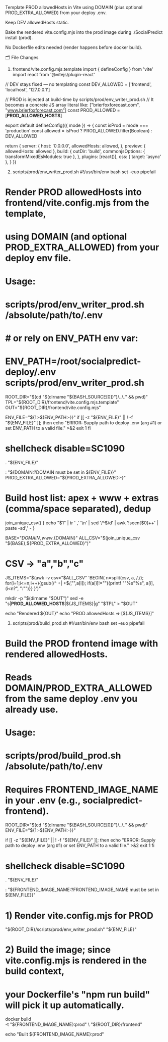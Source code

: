 Template PROD allowedHosts in Vite using DOMAIN (plus optional PROD_EXTRA_ALLOWED) from your deploy .env.

Keep DEV allowedHosts static.

Bake the rendered vite.config.mjs into the prod image during ./SocialPredict install (prod).

No Dockerfile edits needed (render happens before docker build).

🗂️ File Changes
1) frontend/vite.config.mjs.template
import { defineConfig } from 'vite'
import react from '@vitejs/plugin-react'

// DEV stays fixed — no templating
const DEV_ALLOWED = ['frontend', 'localhost', '127.0.0.1']

// PROD is injected at build-time by scripts/prod/env_writer_prod.sh
// It becomes a concrete JS array literal like: ["brierfoxforecast.com", "www.brierfoxforecast.com"]
const PROD_ALLOWED = [__PROD_ALLOWED_HOSTS__]

export default defineConfig(({ mode }) => {
  const isProd = mode === 'production'
  const allowed = isProd ? PROD_ALLOWED.filter(Boolean) : DEV_ALLOWED

  return {
    server: {
      host: '0.0.0.0',
      allowedHosts: allowed,
    },
    preview: { allowedHosts: allowed },
    build: {
      outDir: 'build',
      commonjsOptions: { transformMixedEsModules: true },
    },
    plugins: [react()],
    css: { target: 'async' },
  }
})

2) scripts/prod/env_writer_prod.sh
#!/usr/bin/env bash
set -euo pipefail

# Render PROD allowedHosts into frontend/vite.config.mjs from the template,
# using DOMAIN (and optional PROD_EXTRA_ALLOWED) from your deploy env file.

# Usage:
#   scripts/prod/env_writer_prod.sh /absolute/path/to/.env
#   # or rely on ENV_PATH env var:
#   ENV_PATH=/root/socialpredict-deploy/.env scripts/prod/env_writer_prod.sh

ROOT_DIR="$(cd "$(dirname "${BASH_SOURCE[0]}")/../.." && pwd)"
TPL="${ROOT_DIR}/frontend/vite.config.mjs.template"
OUT="${ROOT_DIR}/frontend/vite.config.mjs"

ENV_FILE="${1:-${ENV_PATH:-}}"
if [[ -z "${ENV_FILE}" || ! -f "${ENV_FILE}" ]]; then
  echo "ERROR: Supply path to deploy .env (arg #1) or set ENV_PATH to a valid file." >&2
  exit 1
fi

# shellcheck disable=SC1090
. "${ENV_FILE}"

: "${DOMAIN:?DOMAIN must be set in ${ENV_FILE}}"
PROD_EXTRA_ALLOWED="${PROD_EXTRA_ALLOWED:-}"

# Build host list: apex + www + extras (comma/space separated), dedup
join_unique_csv() {
  echo "$1" | tr ' ,' '\n' | sed '/^$/d' | awk '!seen[$0]++' | paste -sd',' -
}

BASE="${DOMAIN},www.${DOMAIN}"
ALL_CSV="$(join_unique_csv "${BASE},${PROD_EXTRA_ALLOWED}")"

# CSV -> "a","b","c"
JS_ITEMS="$(awk -v csv="$ALL_CSV" 'BEGIN{
  n=split(csv, a, /,/);
  for(i=1;i<=n;i++){gsub(/^ +| +$/,"",a[i]); if(a[i]!=""){printf "\"%s\"%s", a[i], (i<n?", ":"")}}
}')"

mkdir -p "$(dirname "$OUT")"
sed -e "s|__PROD_ALLOWED_HOSTS__|${JS_ITEMS}|g" "$TPL" > "$OUT"

echo "Rendered ${OUT}"
echo "PROD allowedHosts => [${JS_ITEMS}]"

3) scripts/prod/build_prod.sh
#!/usr/bin/env bash
set -euo pipefail

# Build the PROD frontend image with rendered allowedHosts.
# Reads DOMAIN/PROD_EXTRA_ALLOWED from the same deploy .env you already use.
#
# Usage:
#   scripts/prod/build_prod.sh /absolute/path/to/.env
#
# Requires FRONTEND_IMAGE_NAME in your .env (e.g., socialpredict-frontend).

ROOT_DIR="$(cd "$(dirname "${BASH_SOURCE[0]}")/../.." && pwd)"
ENV_FILE="${1:-${ENV_PATH:-}}"

if [[ -z "${ENV_FILE}" || ! -f "${ENV_FILE}" ]]; then
  echo "ERROR: Supply path to deploy .env (arg #1) or set ENV_PATH to a valid file." >&2
  exit 1
fi

# shellcheck disable=SC1090
. "${ENV_FILE}"

: "${FRONTEND_IMAGE_NAME:?FRONTEND_IMAGE_NAME must be set in ${ENV_FILE}}"

# 1) Render vite.config.mjs for PROD
"${ROOT_DIR}/scripts/prod/env_writer_prod.sh" "${ENV_FILE}"

# 2) Build the image; since vite.config.mjs is rendered in the build context,
#    your Dockerfile's "npm run build" will pick it up automatically.
docker build \
  -t "${FRONTEND_IMAGE_NAME}:prod" \
  "${ROOT_DIR}/frontend"

echo "Built ${FRONTEND_IMAGE_NAME}:prod"